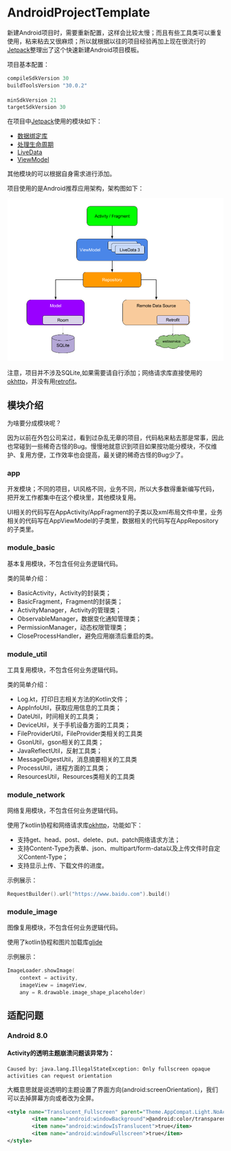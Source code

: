 # AndroidProjectTemplate
新建Android项目时，需要重新配置，这样会比较太慢；而且有些工具类可以重复使用，粘来粘去又很麻烦；所以就根据以往的项目经验再加上现在很流行的[Jetpack](https://developer.android.google.cn/jetpack)整理出了这个快速新建Android项目模板。

项目基本配置：
```groovy
compileSdkVersion 30
buildToolsVersion "30.0.2"

minSdkVersion 21
targetSdkVersion 30
```

在项目中[Jetpack](https://developer.android.google.cn/jetpack)使用的模块如下：
- [数据绑定库](https://developer.android.google.cn/topic/libraries/data-binding)
- [处理生命周期](https://developer.android.google.cn/topic/libraries/architecture/lifecycle)
- [LiveData](https://developer.android.google.cn/topic/libraries/architecture/livedata)
- [ViewModel](https://developer.android.google.cn/topic/libraries/architecture/viewmodel)

其他模块的可以根据自身需求进行添加。

项目使用的是Android推荐应用架构，架构图如下：

![架构图](img/architecture.png)

注意，项目并不涉及SQLite,如果需要请自行添加；网络请求库直接使用的[okhttp](https://github.com/square/okhttp)，并没有用[retrofit](https://github.com/square/retrofit)。
## 模块介绍
为啥要分成模块呢？

因为以前在外包公司呆过，看到过杂乱无章的项目，代码粘来粘去那是常事，因此也常碰到一些稀奇古怪的Bug。慢慢地就意识到项目如果按功能分模块，不仅维护、复用方便，工作效率也会提高，最关键的稀奇古怪的Bug少了。
### app
开发模块；不同的项目，UI风格不同，业务不同，所以大多数得重新编写代码，把开发工作都集中在这个模块里，其他模块复用。

UI相关的代码写在AppActivity/AppFragment的子类以及xml布局文件中里，业务相关的代码写在AppViewModel的子类里，数据相关的代码写在AppRepository的子类里。
### module_basic
基本复用模块，不包含任何业务逻辑代码。

类的简单介绍：
- BasicActivity，Activity的封装类；
- BasicFragment，Fragment的封装类；
- ActivityManager，Activity的管理类；
- ObservableManager，数据变化通知管理类；
- PermissionManager，动态权限管理类；
- CloseProcessHandler，避免应用崩溃后重启的类。
### module_util
工具复用模块，不包含任何业务逻辑代码。

类的简单介绍：
- Log.kt，打印日志相关方法的Kotlin文件；
- AppInfoUtil，获取应用信息的工具类；
- DateUtil，时间相关的工具类；
- DeviceUtil，关于手机设备方面的工具类；
- FileProviderUtil，FileProvider类相关的工具类
- GsonUtil，gson相关的工具类；
- JavaReflectUtil，反射工具类；
- MessageDigestUtil，消息摘要相关的工具类
- ProcessUtil，进程方面的工具类；
- ResourcesUtil，Resources类相关的工具类
### module_network
网络复用模块，不包含任何业务逻辑代码。

使用了kotlin协程和网络请求库[okhttp](https://github.com/square/okhttp)，功能如下：
- 支持get、head、post、delete、put、patch网络请求方法；
- 支持Content-Type为表单、json、multipart/form-data以及上传文件时自定义Content-Type；
- 支持显示上传、下载文件的进度。

示例展示：
```kotlin
RequestBuilder().url("https://www.baidu.com").build()
```
### module_image
图像复用模块，不包含任何业务逻辑代码。

使用了kotlin协程和图片加载库[glide](https://github.com/bumptech/glide)

示例展示：
```kotlin
ImageLoader.showImage(
    context = activity,
    imageView = imageView,
    any = R.drawable.image_shape_placeholder)
```
## 适配问题
### Android 8.0
#### Activity的透明主题崩溃问题该异常为：
```
Caused by: java.lang.IllegalStateException: Only fullscreen opaque activities can request orientation
```
大概意思就是说透明的主题设置了界面方向(android:screenOrientation)，我们可以去掉屏幕方向或者改为全屏。
```xml
<style name="Translucent_Fullscreen" parent="Theme.AppCompat.Light.NoActionBar">
        <item name="android:windowBackground">@android:color/transparent</item>
        <item name="android:windowIsTranslucent">true</item>
        <item name="android:windowFullscreen">true</item>
</style>
```